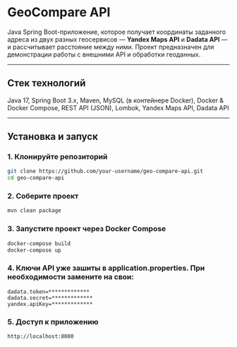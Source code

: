 # GeoCompare API

Java Spring Boot-приложение, которое получает координаты заданного адреса из двух разных геосервисов — **Yandex Maps API** и **Dadata API** — и рассчитывает расстояние между ними. Проект предназначен для демонстрации работы с внешними API и обработки геоданных.

---

## Стек технологий

Java 17, Spring Boot 3.x, Maven, MySQL (в контейнере Docker), Docker & Docker Compose, REST API (JSON), Lombok, Yandex Maps API, Dadata API

---

## Установка и запуск

### 1. Клонируйте репозиторий

```bash
git clone https://github.com/your-username/geo-compare-api.git
cd geo-compare-api
```

### 2. Соберите проект

```bash
mvn clean package
```

### 3. Запустите проект через Docker Compose

```bash
docker-compose build
docker-compose up
```

### 4. Ключи API уже зашиты в application.properties. При необходимости замените на свои:

```
dadata.token=*************
dadata.secret=*************
yandex.apiKey=*************
```

### 5. Доступ к приложению
```
http://localhost:8080
```
